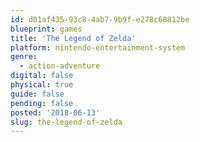```yaml
---
id: d01af435-93c8-4ab7-9b9f-e278c68812be
blueprint: games
title: 'The Legend of Zelda'
platform: nintendo-entertainment-system
genre:
  - action-adventure
digital: false
physical: true
guide: false
pending: false
posted: '2018-06-13'
slug: the-legend-of-zelda
---
```

